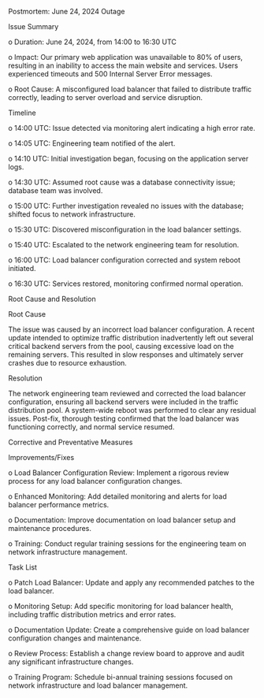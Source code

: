 
Postmortem: June 24, 2024 Outage

Issue Summary

o Duration: June 24, 2024, from 14:00 to 16:30 UTC

o Impact: Our primary web application was unavailable to 80% of users, resulting in an inability to access the main website and services. Users experienced timeouts and 500 Internal Server Error messages.

o Root Cause: A misconfigured load balancer that failed to distribute traffic correctly, leading to server overload and service disruption.

Timeline

o 14:00 UTC: Issue detected via monitoring alert indicating a high error rate.

o 14:05 UTC: Engineering team notified of the alert.

o 14:10 UTC: Initial investigation began, focusing on the application server logs.

o 14:30 UTC: Assumed root cause was a database connectivity issue; database team was involved.

o 15:00 UTC: Further investigation revealed no issues with the database; shifted focus to network infrastructure.

o 15:30 UTC: Discovered misconfiguration in the load balancer settings.

o 15:40 UTC: Escalated to the network engineering team for resolution.

o 16:00 UTC: Load balancer configuration corrected and system reboot initiated.

o 16:30 UTC: Services restored, monitoring confirmed normal operation.

Root Cause and Resolution

Root Cause

The issue was caused by an incorrect load balancer configuration. A recent update intended to optimize traffic distribution inadvertently left out several critical backend servers from the pool, causing excessive load on the remaining servers. This resulted in slow responses and ultimately server crashes due to resource exhaustion.

Resolution

The network engineering team reviewed and corrected the load balancer configuration, ensuring all backend servers were included in the traffic distribution pool. A system-wide reboot was performed to clear any residual issues. Post-fix, thorough testing confirmed that the load balancer was functioning correctly, and normal service resumed.

Corrective and Preventative Measures

Improvements/Fixes

o Load Balancer Configuration Review: Implement a rigorous review process for any load balancer configuration changes.

o Enhanced Monitoring: Add detailed monitoring and alerts for load balancer performance metrics.

o Documentation: Improve documentation on load balancer setup and maintenance procedures.

o Training: Conduct regular training sessions for the engineering team on network infrastructure management.


Task List

o Patch Load Balancer: Update and apply any recommended patches to the load balancer.

o Monitoring Setup: Add specific monitoring for load balancer health, including traffic distribution metrics and error rates.

o Documentation Update: Create a comprehensive guide on load balancer configuration changes and maintenance.

o Review Process: Establish a change review board to approve and audit any significant infrastructure changes.

o Training Program: Schedule bi-annual training sessions focused on network infrastructure and load balancer management.
